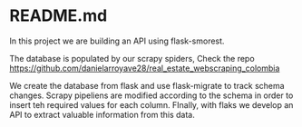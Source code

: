 # README.md

In this project we are building an API using flask-smorest.

The database is populated by our scrapy spiders, Check the repo <https://github.com/danielarroyave28/real_estate_webscraping_colombia>

We create the database from flask and use flask-migrate to track schema changes. Scrapy pipeliens are modified according to the schema
in order to insert teh required values for each column. FInally, with flaks we develop an API to extract valuable information from this 
data. 